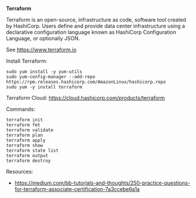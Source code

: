 <strong>Terraform</strong>

Terraform is an open-source, infrastructure as code, software tool created by HashiCorp. Users define and provide data center infrastructure using a declarative configuration language known as HashiCorp Configuration Language, or optionally JSON.

See https://www.terraform.io

Install Terraform:

```
sudo yum install -y yum-utils
sudo yum-config-manager --add-repo https://rpm.releases.hashicorp.com/AmazonLinux/hashicorp.repo
sudo yum -y install terraform
```

Terraform Cloud: https://cloud.hashicorp.com/products/terraform

Commands:

```
terraform init
terraform fmt
terraform validate
terraform plan
terraform apply
terraform show
terraform state list
terraform output
terraform destroy
```

Resources:

- https://medium.com/bb-tutorials-and-thoughts/250-practice-questions-for-terraform-associate-certification-7a3ccebe6a1a
